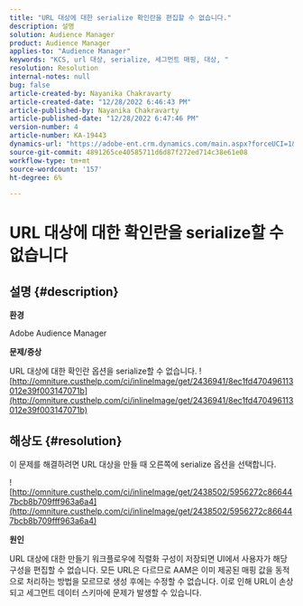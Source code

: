 ```yaml
---
title: "URL 대상에 대한 serialize 확인란을 편집할 수 없습니다."
description: 설명
solution: Audience Manager
product: Audience Manager
applies-to: "Audience Manager"
keywords: "KCS, url 대상, serialize, 세그먼트 매핑, 대상, "
resolution: Resolution
internal-notes: null
bug: false
article-created-by: Nayanika Chakravarty
article-created-date: "12/28/2022 6:46:43 PM"
article-published-by: Nayanika Chakravarty
article-published-date: "12/28/2022 6:47:46 PM"
version-number: 4
article-number: KA-19443
dynamics-url: "https://adobe-ent.crm.dynamics.com/main.aspx?forceUCI=1&pagetype=entityrecord&etn=knowledgearticle&id=6bad85f7-df86-ed11-81ac-6045bd0063aa"
source-git-commit: 4891265ce40585711d6d87f272ed714c38e61e08
workflow-type: tm+mt
source-wordcount: '157'
ht-degree: 6%

---
```


# URL 대상에 대한 확인란을 serialize할 수 없습니다

## 설명 {#description}


<b>환경</b>

Adobe Audience Manager

<b>문제/증상</b>

URL 대상에 대한 확인란 옵션을 serialize할 수 없습니다.
![http://omniture.custhelp.com/ci/inlineImage/get/2436941/8ec1fd470496113012e39f003147071b](http://omniture.custhelp.com/ci/inlineImage/get/2436941/8ec1fd470496113012e39f003147071b)

## 해상도 {#resolution}


이 문제를 해결하려면 URL 대상을 만들 때 오른쪽에 serialize 옵션을 선택합니다.

![http://omniture.custhelp.com/ci/inlineImage/get/2438502/5956272c866447bcb8b709fff963a6a4](http://omniture.custhelp.com/ci/inlineImage/get/2438502/5956272c866447bcb8b709fff963a6a4)

<b>원인</b>

URL 대상에 대한 만들기 워크플로우에 직렬화 구성이 저장되면 UI에서 사용자가 해당 구성을 편집할 수 없습니다. 모든 URL은 다르므로 AAM은 이미 제공된 매핑 값을 동적으로 처리하는 방법을 모르므로 생성 후에는 수정할 수 없습니다. 이로 인해 URL이 손상되고 세그먼트 데이터 스키마에 문제가 발생할 수 있습니다.
